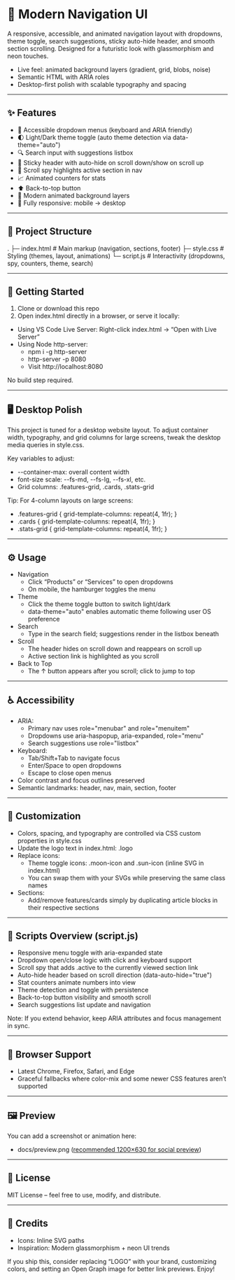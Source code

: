 # 🧭 Modern Navigation UI

A responsive, accessible, and animated navigation layout with dropdowns, theme toggle, search suggestions, sticky auto-hide header, and smooth section scrolling. Designed for a futuristic look with glassmorphism and neon touches.

- Live feel: animated background layers (gradient, grid, blobs, noise)
- Semantic HTML with ARIA roles
- Desktop-first polish with scalable typography and spacing

---

## ✨ Features

- 🔽 Accessible dropdown menus (keyboard and ARIA friendly)
- 🌓 Light/Dark theme toggle (auto theme detection via data-theme="auto")
- 🔍 Search input with suggestions listbox
- 📌 Sticky header with auto-hide on scroll down/show on scroll up
- 🧭 Scroll spy highlights active section in nav
- 📈 Animated counters for stats
- ⬆️ Back-to-top button
- 🧊 Modern animated background layers
- 📱 Fully responsive: mobile → desktop

---

## 📁 Project Structure

. ├─ index.html # Main markup (navigation, sections, footer) ├─ style.css # Styling (themes, layout, animations) └─ script.js # Interactivity (dropdowns, spy, counters, theme, search)


---

## 🚀 Getting Started

1) Clone or download this repo  
2) Open index.html directly in a browser, or serve it locally:

- Using VS Code Live Server: Right-click index.html → “Open with Live Server”
- Using Node http-server:
  - npm i -g http-server
  - http-server -p 8080
  - Visit http://localhost:8080

No build step required.

---

## 🖥️ Desktop Polish

This project is tuned for a desktop website layout. To adjust container width, typography, and grid columns for large screens, tweak the desktop media queries in style.css.

Key variables to adjust:
- --container-max: overall content width
- font-size scale: --fs-md, --fs-lg, --fs-xl, etc.
- Grid columns: .features-grid, .cards, .stats-grid

Tip: For 4-column layouts on large screens:
- .features-grid { grid-template-columns: repeat(4, 1fr); }
- .cards { grid-template-columns: repeat(4, 1fr); }
- .stats-grid { grid-template-columns: repeat(4, 1fr); }

---

## ⚙️ Usage

- Navigation
  - Click “Products” or “Services” to open dropdowns
  - On mobile, the hamburger toggles the menu
- Theme
  - Click the theme toggle button to switch light/dark
  - data-theme="auto" enables automatic theme following user OS preference
- Search
  - Type in the search field; suggestions render in the listbox beneath
- Scroll
  - The header hides on scroll down and reappears on scroll up
  - Active section link is highlighted as you scroll
- Back to Top
  - The ↑ button appears after you scroll; click to jump to top

---

## ♿ Accessibility

- ARIA:
  - Primary nav uses role="menubar" and role="menuitem"
  - Dropdowns use aria-haspopup, aria-expanded, role="menu"
  - Search suggestions use role="listbox"
- Keyboard:
  - Tab/Shift+Tab to navigate focus
  - Enter/Space to open dropdowns
  - Escape to close open menus
- Color contrast and focus outlines preserved
- Semantic landmarks: header, nav, main, section, footer

---

## 🧩 Customization

- Colors, spacing, and typography are controlled via CSS custom properties in style.css
- Update the logo text in index.html: .logo
- Replace icons:
  - Theme toggle icons: .moon-icon and .sun-icon (inline SVG in index.html)
  - You can swap them with your SVGs while preserving the same class names
- Sections:
  - Add/remove features/cards simply by duplicating article blocks in their respective sections

---

## 🔧 Scripts Overview (script.js)

- Responsive menu toggle with aria-expanded state
- Dropdown open/close logic with click and keyboard support
- Scroll spy that adds .active to the currently viewed section link
- Auto-hide header based on scroll direction (data-auto-hide="true")
- Stat counters animate numbers into view
- Theme detection and toggle with persistence
- Back-to-top button visibility and smooth scroll
- Search suggestions list update and navigation

Note: If you extend behavior, keep ARIA attributes and focus management in sync.

---

## 🧪 Browser Support

- Latest Chrome, Firefox, Safari, and Edge
- Graceful fallbacks where color-mix and some newer CSS features aren’t supported

---

## 🖼️ Preview

You can add a screenshot or animation here:
- docs/preview.png ([recommended 1200×630 for social preview](https://github.com/MdSaifAli063/Modern-Navigation-UI/blob/2be33bbf764335b0d02b1bde8bd5893f758c8688/Screenshot%202025-08-31%20003550.png))

---

## 📄 License

MIT License – feel free to use, modify, and distribute.

---

## 🙌 Credits

- Icons: Inline SVG paths
- Inspiration: Modern glassmorphism + neon UI trends

If you ship this, consider replacing “LOGO” with your brand, customizing colors, and setting an Open Graph image for better link previews. Enjoy!

